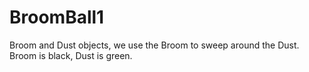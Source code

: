# BroomBall1
Broom and Dust objects, we use the Broom to sweep around the Dust. Broom is black, Dust is green.

